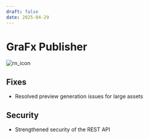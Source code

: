 ```yaml
---
draft: false
date: 2025-04-29
---
```


# GraFx Publisher

![rn_icon](/assets/icon-GraFx-Publisher.svg)

## Fixes

- Resolved preview generation issues for large assets

## Security

- Strengthened security of the REST API